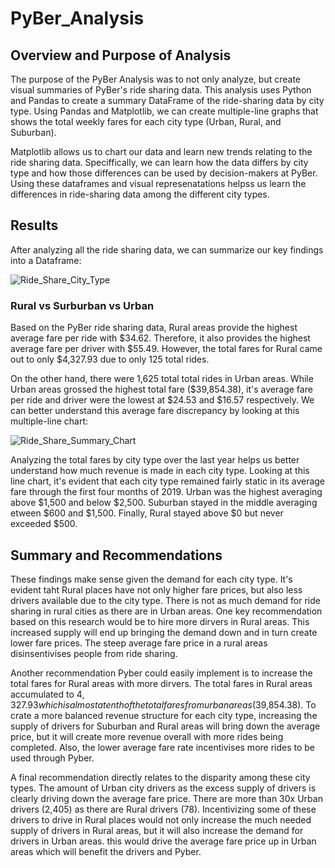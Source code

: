 # PyBer_Analysis
## Overview and Purpose of Analysis
The purpose of the PyBer Analysis was to not only analyze, but create visual summaries of PyBer's ride sharing data. This analysis uses Python and Pandas to create a summary DataFrame of the ride-sharing data by city type. Using Pandas and Matplotlib, we can create multiple-line graphs that shows the total weekly fares for each city type (Urban, Rural, and Suburban).

Matplotlib allows us to chart our data and learn new trends relating to the ride sharing data. Speciffically, we can learn how the data differs by city type and how those differences can be used by decision-makers at PyBer. Using these dataframes and visual represenatations helpss us learn the differences in ride-sharing data among the different city types.

## Results
After analyzing all the ride sharing data, we can summarize our key findings into a Dataframe:

![Ride_Share_City_Type](../Analysis/ride_share_summary_city_type.png)

### Rural vs Surburban vs Urban
Based on the PyBer ride sharing data, Rural areas provide the highest average fare per ride with $34.62. Therefore, it also provides the highest average fare per driver with $55.49. However, the total fares for Rural came out to only $4,327.93 due to only 125 total rides.

On the other hand, there were 1,625 total total rides in Urban areas. While Urban areas grossed the highest total fare ($39,854.38), it's average fare per ride and driver were the lowest at $24.53 and $16.57 respectively. We can better understand this average fare discrepancy by looking at this multiple-line chart:

![Ride_Share_Summary_Chart](../Analysis/PyBer_fare_summary.png)

Analyzing the total fares by city type over the last year helps us better understand how much revenue is made in each city type. Looking at this line chart, it's evident that each city type remained fairly static in its average fare through the first four months of 2019. Urban was the highest averaging above $1,500 and below $2,500. Suburban stayed in the middle averaging etween $600 and $1,500. Finally, Rural stayed above $0 but never exceeded $500.

## Summary and Recommendations
These findings make sense given the demand for each city type. It's evident taht Rural places have not only higher fare prices, but also less drivers available due to the city type. There is not as much demand for ride sharing in rural cities as there are in Urban areas. One key recommendation based on this research would be to hire more dirvers in Rural areas. This increased supply will end up bringing the demand down and in turn create lower fare prices. The steep average fare price in a rural areas disinsentivises people from ride sharing.

Another recommendation Pyber could easily implement is to increase the total fares for Rural areas with more dirvers. The total fares in Rural areas accumulated to $4,327.93 which is almost a tenth of the total fares from urban areas ($39,854.38). To crate a more balanced revenue structure for each city type, increasing the supply of drivers for Suburban and Rural areas will bring down the average price, but it will create more revenue overall with more rides being completed. Also, the lower average fare rate incentivises more rides to be used through Pyber.

A final recommendation directly relates to the disparity among these city types. The amount of Urban city drivers as the excess supply of drivers is clearly driving down the average fare price. There are more than 30x Urban drivers (2,405) as there are Rural drivers (78). Incentivizing some of these drivers to drive in Rural places would not only increase the much needed supply of drivers in Rural areas, but it will also increase the demand for drivers in Urban areas. this would drive the average fare price up in Urban areas which will benefit the drivers and Pyber.
